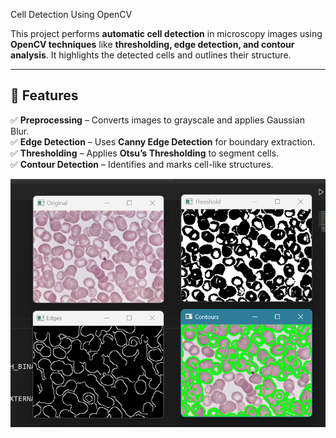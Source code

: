 Cell Detection Using OpenCV

This project performs **automatic cell detection** in microscopy images using **OpenCV techniques** like **thresholding, edge detection, and contour analysis**. It highlights the detected cells and outlines their structure.

---

## 📌 Features
✅ **Preprocessing** – Converts images to grayscale and applies Gaussian Blur.  
✅ **Edge Detection** – Uses **Canny Edge Detection** for boundary extraction.  
✅ **Thresholding** – Applies **Otsu’s Thresholding** to segment cells.  
✅ **Contour Detection** – Identifies and marks cell-like structures.  

![Cell Detection Output](https://github.com/tanmaypawar-in/blood_cell_detection---Computer-Vision/blob/fa4fdccd399d6b383a35aab8aa1828f8cc6de585/Screenshot%202025-02-11%20151635.png)

